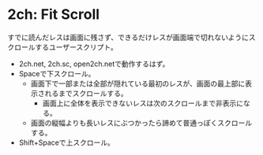 # 2ch: Fit Scroll

すでに読んだレスは画面に残さず、できるだけレスが画面端で切れないようにスクロールするユーザースクリプト。

- 2ch.net, 2ch.sc, open2ch.netで動作するはず。
- Spaceで下スクロール。
  - 画面下で一部または全部が隠れている最初のレスが、画面の最上部に表示されるまでスクロールする。
    - 画面上に全体を表示できないレスは次のスクロールまで非表示になる。
  - 画面の縦幅よりも長いレスにぶつかったら諦めて普通っぽくスクロールする。
- Shift+Spaceで上スクロール。

